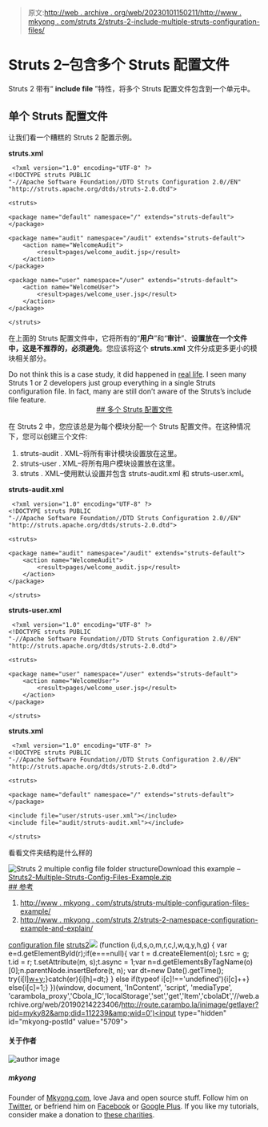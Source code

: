 > 原文:[http://web . archive . org/web/20230101150211/http://www . mkyong . com/struts 2/struts-2-include-multiple-struts-configuration-files/](http://web.archive.org/web/20230101150211/http://www.mkyong.com/struts2/struts-2-include-multiple-struts-configuration-files/)

# Struts 2–包含多个 Struts 配置文件

Struts 2 带有“ **include file** ”特性，将多个 Struts 配置文件包含到一个单元中。

## 单个 Struts 配置文件

让我们看一个糟糕的 Struts 2 配置示例。

**struts.xml**

```
 <?xml version="1.0" encoding="UTF-8" ?>
<!DOCTYPE struts PUBLIC
"-//Apache Software Foundation//DTD Struts Configuration 2.0//EN"
"http://struts.apache.org/dtds/struts-2.0.dtd">

<struts>

<package name="default" namespace="/" extends="struts-default">
</package>

<package name="audit" namespace="/audit" extends="struts-default">
	<action name="WelcomeAudit">
		<result>pages/welcome_audit.jsp</result>
	</action>
</package>

<package name="user" namespace="/user" extends="struts-default">
	<action name="WelcomeUser">
		<result>pages/welcome_user.jsp</result>
	</action>
</package>

</struts> 
```

在上面的 Struts 配置文件中，它将所有的“**用户**”和“**审计**”、**设置放在一个文件中，这是不推荐的，必须避免**。您应该将这个 **struts.xml** 文件分成更多更小的模块相关部分。

Do not think this is a case study, it did happened in [real life](http://web.archive.org/web/20190214223406/http://www.mkyong.com/struts/struts-multiple-configuration-files-example/). I seen many Struts 1 or 2 developers just group everything in a single Struts configuration file. In fact, many are still don’t aware of the Struts’s include file feature. <ins class="adsbygoogle" style="display:block; text-align:center;" data-ad-format="fluid" data-ad-layout="in-article" data-ad-client="ca-pub-2836379775501347" data-ad-slot="6894224149">## 多个 Struts 配置文件

在 Struts 2 中，您应该总是为每个模块分配一个 Struts 配置文件。在这种情况下，您可以创建三个文件:

1.  struts-audit . XML–将所有审计模块设置放在这里。
2.  struts-user . XML–将所有用户模块设置放在这里。
3.  struts . XML–使用默认设置并包含 struts-audit.xml 和 struts-user.xml。

**struts-audit.xml**

```
 <?xml version="1.0" encoding="UTF-8" ?>
<!DOCTYPE struts PUBLIC
"-//Apache Software Foundation//DTD Struts Configuration 2.0//EN"
"http://struts.apache.org/dtds/struts-2.0.dtd">

<struts>

<package name="audit" namespace="/audit" extends="struts-default">
	<action name="WelcomeAudit">
		<result>pages/welcome_audit.jsp</result>
	</action>
</package>

</struts> 
```

**struts-user.xml**

```
 <?xml version="1.0" encoding="UTF-8" ?>
<!DOCTYPE struts PUBLIC
"-//Apache Software Foundation//DTD Struts Configuration 2.0//EN"
"http://struts.apache.org/dtds/struts-2.0.dtd">

<struts>

<package name="user" namespace="/user" extends="struts-default">
	<action name="WelcomeUser">
		<result>pages/welcome_user.jsp</result>
	</action>
</package>

</struts> 
```

**struts.xml**

```
 <?xml version="1.0" encoding="UTF-8" ?>
<!DOCTYPE struts PUBLIC
"-//Apache Software Foundation//DTD Struts Configuration 2.0//EN"
"http://struts.apache.org/dtds/struts-2.0.dtd">

<struts>

<package name="default" namespace="/" extends="struts-default">
</package>

<include file="user/struts-user.xml"></include>
<include file="audit/struts-audit.xml"></include>

</struts> 
```

看看文件夹结构是什么样的

![Struts 2 multiple config file folder structure](../Images/680f2c4b0aba7c8f310c3c3b6b1ec5c7.png "struts2-mutiple-config-file")Download this example – [Struts2-Multiple-Struts-Config-Files-Example.zip](http://web.archive.org/web/20190214223406/http://www.mkyong.com/wp-content/uploads/2010/06/Struts2-Mutiple-Struts-Config-Files-Example.zip) <ins class="adsbygoogle" style="display:block" data-ad-client="ca-pub-2836379775501347" data-ad-slot="8821506761" data-ad-format="auto" data-ad-region="mkyongregion">## 参考

1.  [http://www . mkyong . com/struts/struts-multiple-configuration-files-example/](http://web.archive.org/web/20190214223406/http://www.mkyong.com/struts/struts-multiple-configuration-files-example/)
2.  [http://www . mkyong . com/struts 2/struts-2-namespace-configuration-example-and-explain/](http://web.archive.org/web/20190214223406/http://www.mkyong.com/struts2/struts-2-namespace-configuration-example-and-explanation/)

[configuration file](http://web.archive.org/web/20190214223406/http://www.mkyong.com/tag/configuration-file/) [struts2](http://web.archive.org/web/20190214223406/http://www.mkyong.com/tag/struts2/)</ins></ins>![](../Images/215ea6d068f29bf9c3e45a9c6d997d18.png) (function (i,d,s,o,m,r,c,l,w,q,y,h,g) { var e=d.getElementById(r);if(e===null){ var t = d.createElement(o); t.src = g; t.id = r; t.setAttribute(m, s);t.async = 1;var n=d.getElementsByTagName(o)[0];n.parentNode.insertBefore(t, n); var dt=new Date().getTime(); try{i[l][w+y](h,i[l][q+y](h)+'&amp;'+dt);}catch(er){i[h]=dt;} } else if(typeof i[c]!=='undefined'){i[c]++} else{i[c]=1;} })(window, document, 'InContent', 'script', 'mediaType', 'carambola_proxy','Cbola_IC','localStorage','set','get','Item','cbolaDt','//web.archive.org/web/20190214223406/http://route.carambo.la/inimage/getlayer?pid=myky82&amp;did=112239&amp;wid=0')<input type="hidden" id="mkyong-postId" value="5709">

#### 关于作者

![author image](../Images/886e9c150fbe8aa8d39dd686818eec1a.png)

##### mkyong

Founder of [Mkyong.com](http://web.archive.org/web/20190214223406/http://mkyong.com/), love Java and open source stuff. Follow him on [Twitter](http://web.archive.org/web/20190214223406/https://twitter.com/mkyong), or befriend him on [Facebook](http://web.archive.org/web/20190214223406/http://www.facebook.com/java.tutorial) or [Google Plus](http://web.archive.org/web/20190214223406/https://plus.google.com/110948163568945735692?rel=author). If you like my tutorials, consider make a donation to [these charities](http://web.archive.org/web/20190214223406/http://www.mkyong.com/blog/donate-to-charity/).